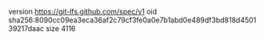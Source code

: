 version https://git-lfs.github.com/spec/v1
oid sha256:8090cc09ea3eca36af2c79cf3fe0a0e7b1abd0e489df3bd818d450139217daac
size 4116

